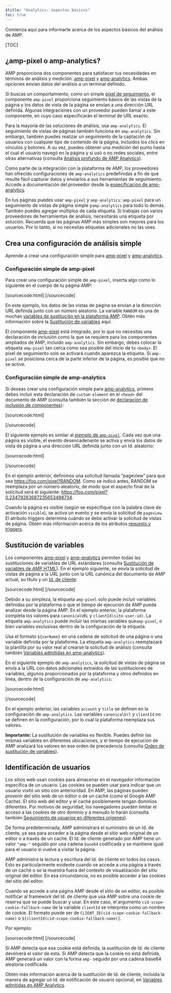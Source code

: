 ```yaml
---
$title: "Analytics: aspectos básicos"
toc: true
---
```


Comienza aquí para informarte acerca de los aspectos básicos del análisis de AMP.

[TOC]

## ¿amp-pixel o amp-analytics?

AMP proporciona dos componentes para satisfacer tus necesidades en términos de análisis y medición:
[amp-pixel](/docs/reference/amp-pixel.html) y
[amp-analytics](/docs/reference/extended/amp-analytics.html).
Ambas opciones envían datos del análisis a un terminal definido.

Si buscas un comportamiento, como un simple
[píxel de seguimiento](https://en.wikipedia.org/wiki/Web_beacon#Implementation),
el componente `amp-pixel` proporciona seguimiento básico de las vistas de la página y
los datos de vista de la página se envían a una dirección URL definida.
Algunas integraciones con un proveedor pueden llamar a este componente,
en cuyo caso especificarán el terminal de URL exacto.

Para la mayoría de las soluciones de análisis, usa `amp-analytics`.
El seguimiento de vistas de páginas también funciona en `amp-analytics`.
Sin embargo, también puedes realizar un seguimiento de la captación de usuarios con cualquier tipo de contenido de la página,
incluidos los clics en vínculos y botones.
A su vez, puedes obtener una medición del punto hasta el cual el usuario navegó en la página y
si usó o no redes sociales, entre otras alternativas
(consulta
[Análisis profundo de AMP Analytics](/es/docs/guides/analytics/deep_dive_analytics.html)).

Como parte de la integración con la plataforma de AMP,
los proveedores han ofrecido configuraciones de `amp-analytics` predefinidas
a fin de que resulte fácil capturar datos y enviarlos a sus herramientas de seguimiento.
Accede a documentación del proveedor desde la
[especificación de amp-analytics](/docs/reference/extended/amp-analytics.html).

En tus páginas puedes usar `amp-pixel` y `amp-analytics`:
`amp-pixel` para un seguimiento de vistas de página simple
y`amp-analytics` para todo lo demás.
También puedes agregar múltiplos de cada etiqueta.
Si trabajas con varios proveedores de herramientas de análisis,
necesitarás una etiqueta por solución.
Recuerda que las páginas AMP más simples son mejores para los usuarios.
Por lo tanto, si no necesitas etiquetas adicionales no las uses.

## Crea una configuración de análisis simple

Aprende a crear una configuración simple para
[amp-pixel](/docs/reference/amp-pixel.html) y
[amp-analytics](/docs/reference/extended/amp-analytics.html).

### Configuración simple de amp-pixel

Para crear una configuración simple de `amp-pixel`,
inserta algo como lo siguiente en el cuerpo de tu página AMP:

[sourcecode:html]
<amp-pixel src="https://foo.com/pixel?RANDOM"></amp-pixel>
[/sourcecode]

En este ejemplo,
los datos de las vistas de página se envían a la dirección URL definida junto con un número aleatorio.
La variable `RANDOM` es una de muchas
[variables de sustitución en la plataforma AMP](https://github.com/ampproject/amphtml/blob/master/spec/amp-var-substitutions.md).
Obtén más información sobre la
[Sustitución de variables](/es/docs/guides/analytics/analytics_basics.html#sustitución-de-variables) aquí.

El componente [amp-pixel](/docs/reference/amp-pixel.html)
está integrado,
por lo que no necesitas una declaración de inclusión como la que se requiere
para los componentes ampliados de AMP, incluido `amp-analytics`.
Sin embargo, debes colocar la etiqueta `amp-pixel` tan cerca como sea posible
del inicio de tu `<body>`.
El píxel de seguimiento solo se activará cuando aparezca la etiqueta.
Si `amp-pixel` se posiciona cerca de la parte inferior de la página,
es posible que no se active.

### Configuración simple de amp-analytics

Si deseas crear una configuración simple para
[amp-analytics](/docs/reference/extended/amp-analytics.html),
primero debes incluir esta declaración de `custom-element`
en el `<head>` del documento de AMP (consulta también la sección de
[declaración de inclusión de componentes](/docs/reference/extended.html#component-inclusion-declaration)):

[sourcecode:html]
<script async custom-element="amp-analytics" src="https://cdn.ampproject.org/v0/amp-analytics-0.1.js"></script>
[/sourcecode]

El siguiente ejemplo es similar al [ejemplo de `amp-pixel`](/es/docs/guides/analytics/analytics_basics.html#configuración-simple-de-amp-pixel).
Cada vez que una página es visible,
el evento desencadenante se activa y
envía los datos de vista de página a una dirección URL definida junto con un Id. aleatorio:

[sourcecode:html]
<amp-analytics>
<script type="application/json">
{
  "requests": {
    "pageview": "https://foo.com/pixel?RANDOM",
  },
  "triggers": {
    "trackPageview": {
      "on": "visible",
      "request": "pageview"
    }
  }
}
</script>
</amp-analytics>
[/sourcecode]

En el ejemplo anterior, definimos una solicitud llamada “pageview” para que sea https://foo.com/pixel?RANDOM. Como se indicó antes, RANDOM se reemplaza por un número aleatorio, de modo que el aspecto final de la solicitud será el siguiente: https://foo.com/pixel?0.23479283687235653498734.

Cuando la página es visible
(según se especifique con la palabra clave de activación `visible`),
se activa un evento y se envía la solicitud de `pageview`.
El atributo triggers determina cuándo se debe activar la solicitud de vistas de página.
Obtén más información acerca de los atributos [requests y triggers](/es/docs/guides/analytics/deep_dive_analytics.html#atributos-requests,-triggers-y-transport).

## Sustitución de variables

Los componentes [amp-pixel](/docs/reference/amp-pixel.html) y
[amp-analytics](/docs/reference/extended/amp-analytics.html)
permiten todas las sustituciones de variables de URL estándares (consulta
[Sustitución de variables de AMP HTML](https://github.com/ampproject/amphtml/blob/master/spec/amp-var-substitutions.md)).
En el ejemplo siguiente,
se envía la solicitud de vistas de página a la URL
junto con la URL canónica del documento de AMP actual, su título y un
[Id. de cliente](/es/docs/guides/analytics/analytics_basics.html#identificación-de-usuarios):

[sourcecode:html]
<amp-pixel src="https://example.com/analytics?url=${canonicalUrl}&title=${title}&clientId=${clientId(site-user-id)}"></amp-pixel>
[/sourcecode]

Debido a su simpleza,
la etiqueta `amp-pixel` solo puede incluir variables definidas por la plataforma
o que el tiempo de ejecución de AMP pueda analizar desde la página AMP.
En el ejemplo anterior,
la plataforma completa los valores para
`canonicalURL` y `clientId(site-user-id)`.
La etiqueta `amp-analytics` puede incluir las mismas variables que`amp-pixel`,
o bien variables exclusivas dentro de la configuración de la etiqueta.

Usa el formato `${varName}` en una cadena de solicitud de una página
o una variable definida por la plataforma.
La etiqueta `amp-analytics` reemplazará la plantilla por su valor real
al crearse la solicitud de análisis (consulta también
[Variables admitidas en amp-analytics](https://github.com/ampproject/amphtml/blob/master/extensions/amp-analytics/analytics-vars.md)).

En el siguiente ejemplo de `amp-analytics`,
la solicitud de vistas de página se envía a la URL
con datos adicionales extraídos de las sustituciones de variables,
algunos proporcionados por la plataforma y
otros definidos en línea,
dentro de la configuración de `amp-analytics`:

[sourcecode:html]
<amp-analytics>
<script type="application/json">
{
  "requests": {
    "pageview":"https://example.com/analytics?url=${canonicalUrl}&title=${title}&acct=${account}&clientId=${clientId(site-user-id)}",
  },
  "vars": {
    "account": "ABC123",
  },
  "triggers": {
    "someEvent": {
      "on": "visible",
      "request": "pageview",
      "vars": {
        "title": "My homepage",
      }
    }
  }
}
</script>
</amp-analytics>
[/sourcecode]

En el ejemplo anterior,
las variables `account` y `title` se definen
en la configuración de `amp-analytics`.
Las variables `canonicalUrl` y `clientId` no se definen en la configuración,
por lo cual la plataforma reemplaza sus valores.

**Importante:** La sustitución de variables es flexible.
Puedes definir las mismas variables en diferentes ubicaciones,
y el tiempo de ejecución de AMP analizará los valores en ese orden de precedencia
(consulta [Orden de sustitución de variables](/es/docs/guides/analytics/deep_dive_analytics.html#orden-de-sustitución-de-variables)).

## Identificación de usuarios

Los sitios web usan cookies para almacenar en el navegador información específica de un usuario.
Las cookies se pueden usar para indicar que un usuario visitó un sitio con anterioridad.
En AMP,
las páginas pueden provenir del sitio web de un editor o de un caché
(como el Google AMP Cache).
El sitio web del editor y el caché posiblemente tengan dominios diferentes.
Por motivos de seguridad,
los navegadores pueden limitar el acceso a las cookies de otro dominio
y a menudo lo harán (consulta también
[Seguimiento de usuarios en diferentes orígenes](https://github.com/ampproject/amphtml/blob/master/extensions/amp-analytics/cross-origin-tracking.md)).

De forma predeterminada,
AMP administrará el suministro de un Id. de cliente, ya sea para acceder a la página desde el sitio web original de un editor o a través de un caché.
El Id. de cliente generado por AMP tiene un valor `"amp-"`
seguido por una cadena `base64` codificada y se mantiene igual
para el usuario si vuelve a visitar la página.

AMP administra la lectura y escritura del Id. de cliente en todos los casos.
Esto es particularmente evidente cuando se accede a una página
a través de un caché o se la muestra fuera del contexto de visualización
del sitio original del editor.
En esa circunstancia, no es posible acceder a las cookies del sitio del editor.

Cuando se accede a una página AMP desde el sitio de un editor,
es posible notificar al framework del Id. de cliente que usa AMP sobre una cookie de reserva
que se puede buscar y usar.
En este caso,
el argumento `cid-scope-cookie-fallback-name` de la variable `clientId`
se interpreta como un nombre de cookie.
El formato puede ser de
`CLIENT_ID(cid-scope-cookie-fallback-name)` o
`${clientId(cid-scope-cookie-fallback-name)}`.

Por ejemplo:

[sourcecode:html]
<amp-pixel src="https://foo.com/pixel?cid=CLIENT_ID(site-user-id-cookie-fallback-name)"></amp-pixel>
[/sourcecode]

Si AMP detecta que esa cookie está definida,
la sustitución de Id. de cliente devolverá el valor de esta.
Si AMP detecta que la cookie no está definida,
AMP generará un valor con la forma `amp-` seguido
por una cadena base64 aleatoria codificada.

Obtén más información acerca de la sustitución de Id. de cliente,
incluida la manera de agregar un Id. de notificación de usuario opcional, en
[Variables admitidas en AMP Analytics](https://github.com/ampproject/amphtml/blob/master/extensions/amp-analytics/analytics-vars.md).
